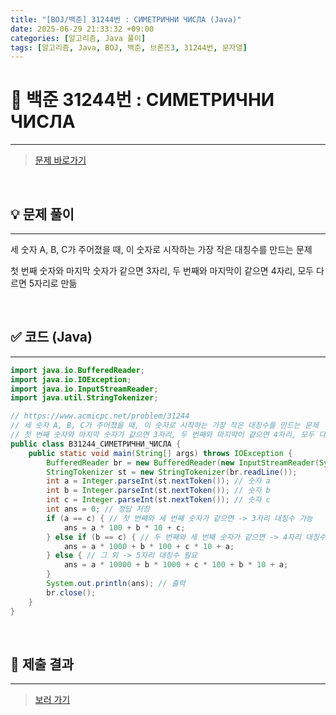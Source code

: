 ```yaml
---
title: "[BOJ/백준] 31244번 : СИМЕТРИЧНИ ЧИСЛА (Java)"
date: 2025-06-29 21:33:32 +09:00
categories: [알고리즘, Java 풀이]
tags: [알고리즘, Java, BOJ, 백준, 브론즈3, 31244번, 문자열]
---
```


<!-- ========================================================================== -->

# 📘 백준 31244번 : СИМЕТРИЧНИ ЧИСЛА 

---

> [문제 바로가기](https://www.acmicpc.net/problem/31244)

<br>

<!-- ========================================================================== -->

## 💡 문제 풀이

---

세 숫자 A, B, C가 주어졌을 때, 이 숫자로 시작하는 가장 작은 대칭수를 만드는 문제

첫 번째 숫자와 마지막 숫자가 같으면 3자리, 두 번째와 마지막이 같으면 4자리, 모두 다르면 5자리로 만듦

<br>

<!-- ========================================================================== -->

## ✅ 코드 (Java)

---

```java
import java.io.BufferedReader;
import java.io.IOException;
import java.io.InputStreamReader;
import java.util.StringTokenizer;

// https://www.acmicpc.net/problem/31244
// 세 숫자 A, B, C가 주어졌을 때, 이 숫자로 시작하는 가장 작은 대칭수를 만드는 문제
// 첫 번째 숫자와 마지막 숫자가 같으면 3자리, 두 번째와 마지막이 같으면 4자리, 모두 다르면 5자리로 만듦
public class B31244_СИМЕТРИЧНИ_ЧИСЛА {
	public static void main(String[] args) throws IOException {
		BufferedReader br = new BufferedReader(new InputStreamReader(System.in));
		StringTokenizer st = new StringTokenizer(br.readLine());
		int a = Integer.parseInt(st.nextToken()); // 숫자 a
		int b = Integer.parseInt(st.nextToken()); // 숫자 b
		int c = Integer.parseInt(st.nextToken()); // 숫자 c
		int ans = 0; // 정답 저장
		if (a == c) { // 첫 번째와 세 번째 숫자가 같으면 -> 3자리 대칭수 가능
			ans = a * 100 + b * 10 + c;
		} else if (b == c) { // 두 번째와 세 번째 숫자가 같으면 -> 4자리 대칭수 가능
			ans = a * 1000 + b * 100 + c * 10 + a;
		} else { // 그 외 -> 5자리 대칭수 필요
			ans = a * 10000 + b * 1000 + c * 100 + b * 10 + a;
		}
		System.out.println(ans); // 출력
		br.close();
	}
}
```

<br>

<!-- ========================================================================== -->

## 💾 제출 결과

---

> [보러 가기](https://www.acmicpc.net/status?from_mine=1&problem_id=31244&user_id=juyn2000)

<br>

<!-- ========================================================================== -->

<!-- ## 🧩 새롭게 알게 된 점

---



<br> -->

<!-- ========================================================================== -->

<!--

## 🔗 참고한 자료

---

- []()

- []()

<br>
-->
